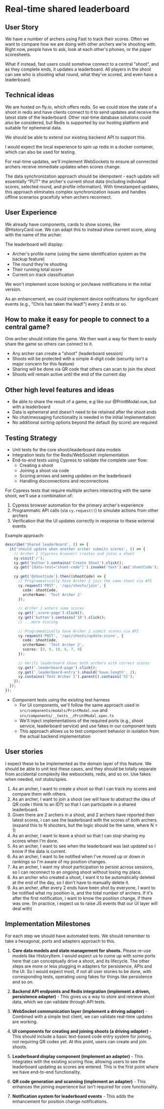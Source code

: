# Real-time shared leaderboard

## User Story

We have a number of archers using Fast to track their scores. Often we want to compare how we are doing with other archers we're shooting with. Right now, people have to ask, look at each other's phones, or the paper scoresheets. 

What if instead, fast users could somehow connect to a central "shoot", and as they complete ends, it updates a leaderboard. All players in the shoot can see who is shooting what round, what they've scored, and even have a leaderboard. 

## Technical ideas

We are hosted on fly.io, which offers redis. So we could store the state of a shoot in redis and have clients connect to it to send updates and receive the latest state of the leaderboard. Other real-time database solutions could also be considered, but Redis is supported by our hosting platform and suitable for ephemeral data.

We should be able to extend our existing backend API to support this.

I would expect the local experience to spin up redis in a docker container, which can also be used for testing.

For real-time updates, we'll implement WebSockets to ensure all connected archers receive immediate updates when scores change.

The data synchronization approach should be idempotent - each update will essentially "PUT" the archer's current shoot data (including individual scores, selected round, and profile information). With timestamped updates, this approach eliminates complex synchronization issues and handles offline scenarios gracefully when archers reconnect.

## User Experience

We already have components, cards to show scores, like @HistoryCard.vue. We can adapt this to instead show current score, along with the name of the archer.

The leaderboard will display:
- Archer's profile name (using the same identification system as the backup feature)
- The round they're shooting
- Their running total score
- Current on-track classification

We won't implement score locking or join/leave notifications in the initial version.

As an enhancement, we could implement device notifications for significant events (e.g., "Chris has taken the lead!") every 2 ends or so.

## How to make it easy for people to connect to a central game?

One archer should initiate the game. We then want a way for them to easily share the game so others can connect to it.

- Any archer can create a "shoot" (leaderboard session)
- Shoots will be protected with a simple 4-digit code (security isn't a major concern for this feature)
- Sharing will be done via QR code that others can scan to join the shoot
- Shoots will remain active until the end of the current day

## Other high level features and ideas

- Be able to share the result of a game, e.g like our @PrintModal.vue, but with a leaderboard
- Data is ephemeral and doesn't need to be retained after the shoot ends
- No chat/messaging functionality is needed in the initial implementation
- No additional sorting options beyond the default (by score) are required

## Testing Strategy

- Unit tests for the core shoot/leaderboard data models
- Integration tests for the Redis/WebSocket implementation
- End-to-end tests using Cypress to validate the complete user flow:
  - Creating a shoot
  - Joining a shoot via code
  - Scoring arrows and seeing updates on the leaderboard
  - Handling disconnections and reconnections

For Cypress tests that require multiple archers interacting with the same shoot, we'll use a combination of:
1. Cypress browser automation for the primary archer's experience
2. Programmatic API calls (via `cy.request()`) to simulate actions from other archers
3. Verification that the UI updates correctly in response to these external events

Example approach:
```typescript
describe('Shared leaderboard', () => {
  it('should update when another archer submits scores', () => {
    // Archer 1 (Cypress browser) creates and joins a shoot
    cy.visit('/');
    cy.get('button').contains('Create Shoot').click();
    cy.get('[data-test="shoot-code"]').invoke('text').as('shootCode');
    
    cy.get('@shootCode').then((shootCode) => {
      // Programmatically have Archer 2 join the same shoot via API
      cy.request('POST', '/api/shoots/join', {
        code: shootCode,
        archerName: 'Test Archer 2'
      });
      
      // Archer 1 enters some scores
      cy.get('.score-page').click();
      cy.get('button').contains('10').click();
      // ...more scoring
      
      // Programmatically have Archer 2 submit scores via API
      cy.request('POST', '/api/shoots/update-score', {
        code: shootCode,
        archerName: 'Test Archer 2',
        scores: [9, 9, 10, 8, 7, 9]
      });
      
      // Verify leaderboard shows both archers with correct scores
      cy.get('.leaderboard-page').click();
      cy.get('.leaderboard-entry').should('have.length', 2);
      cy.contains('Test Archer 2').parent().contains('52');
    });
  });
});
```

- Component tests using the existing test harness
  - For UI components, we'll follow the same approach used in `src/components/modals/PrintModal.vue` and `src/components/__tests__/PrintModal.spec.ts`
  - We'll inject implementations of the required ports (e.g., shoot service, leaderboard service) and use fakes in our component tests
  - This approach allows us to test component behavior in isolation from the actual backend implementation

## User stories

I expect these to be implemented as the domain layer of this feature. We should be able to unit test these cases, and they should be totally separate from accidental complexity like websockets, redis, and so on. Use fakes when needed, not stubs/spies.

1. As an archer, I want to create a shoot so that I can track my scores and compare them with others.
2. As an archer, I want to join a shoot (we will have to abstract the idea of QR code i think to an ID?) so that I can participate in a shared leaderboard.
3. Given there are 2 archers in a shoot, and 2 archers have reported their latest scores, i can see the leaderboard with the scores of both archers. (expand this to N shooters, but the logic should be the same, where N > 1)
4. As an archer, I want to leave a shoot so that I can stop sharing my scores when I'm done. 
5. As an archer, I want to see when the leaderboard was last updated so I know if the data is current. 
6. As an archer, I want to be notified when I've moved up or down in rankings so I'm aware of my position changes.
7. As an archer, I want my shoot participation to persist across sessions, so I can reconnect to an ongoing shoot without losing my place.
8. As an archer who created a shoot, I want it to be automatically deleted at the end of the day, so I don't have to manually delete it.
9. As an archer, after every 2 ends have been shot by everyone, I want to be notified what my position is, and the total number of archers. If it's after the first notification, i want to know the position change, if there was one. (In practice, i expect us to raise JS events that our UI layer will deal with)


## Implementation Milestones

For each step we should have automated tests. We should remember to take a hexagonal, ports and adapters approach to this.

1. **Core data models and state management for shoots.** Please re-use models like HistoryItem. I would expect us to come up with some ports here that can conceptually drive a shoot, and its lifecycle. The other steps are more or less plugging in adapters for persistence, APIs and the UI. So I would expect most, if not all user stories to be done, with corresponding tests, operating using fakes for things like persistence and so on.

2. **Backend API endpoints and Redis integration (implement a driven, persistence adapter)** - This gives us a way to store and retrieve shoot data, which we can validate through API tests.

3. **WebSocket communication layer (implement a driving adapter)** - Combined with a simple test client, we can validate real-time updates are working.

4. **UI components for creating and joining shoots (a driving adapter)** - This should include a basic text-based code entry system for joining, not requiring QR codes yet. At this point, users can create and join shoots.

5. **Leaderboard display component (implement an adapter)** - This integrates with the existing scoring flow, allowing users to see the leaderboard updating as scores are entered. This is the first point where we have end-to-end functionality.

6. **QR code generation and scanning (implement an adapter)** - This enhances the joining experience but isn't required for core functionality.

7. **Notification system for leaderboard events** - This adds the enhancement for position change notifications.